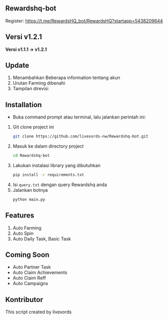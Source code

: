 ## Rewardshq-bot
Register: https://t.me/RewardsHQ_bot/RewardsHQ?startapp=5438209644

## Versi v1.2.1
**Versi v1.1.1 -> v1.2.1**

## Update
1. Menambahkan Beberapa information tentang akun
2. Urutan Farming dibenahi
3. Tampilan direvisi

## Installation
- Buka command prompt atau terminal, lalu jalankan perintah ini:
1. Git clone project ini
    ```bash
    git clone https://github.com/livexords-nw/Rewardshq-bot.git

2. Masuk ke dalam directory project
    ```bash
    cd Rewardshq-bot

3. Lakukan instalasi library yang dibutuhkan
    ```bash
    pip install -r requirements.txt

4. Isi `query.txt` dengan query Rewardshq anda
5. Jalankan botnya
    ```bash
    python main.py

## Features
1. Auto Farming
2. Auto Spin
3. Auto Daily Task, Basic Task

## Coming Soon
- Auto Partner Task
- Auto Claim Achievements
- Auto Claim Reff
- Auto Campaigns

## Kontributor
This script created by livexords